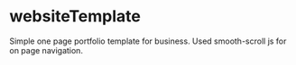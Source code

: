 # websiteTemplate
Simple one page portfolio template for business.
Used smooth-scroll js for on page navigation.
